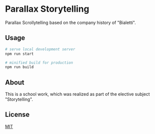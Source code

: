 # Parallax Storytelling #

Parallax Scrollytelling based on the company history of "Bialetti".

## Usage ##

```bash
# serve local development server
npm run start
```

```bash
# minified build for production
npm run build
```

## About ##

This is a school work, which was realized as part of the elective subject "Storytelling".

## License ##

[MIT](https://choosealicense.com/licenses/mit/)
